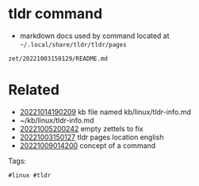 # tldr command

- markdown docs used by command located at `~/.local/share/tldr/tldr/pages`

` zet/20221003150129/README.md `

# Related

- [20221014190209](/zet/20221014190209/README.md) kb file named kb/linux/tldr-info.md
- ~/kb/linux/tldr-info.md
- [20221005200242](/zet/20221005200242/README.md) empty zettels to fix
- [20221003150127](/zet/20221003150127/README.md) tldr pages location english
- [20221009014200](/zet/20221009014200/README.md) concept of a command

Tags:

    #linux #tldr 
